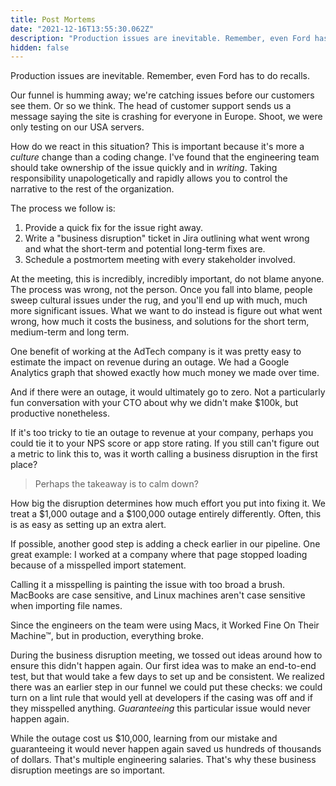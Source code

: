 ```yaml
---
title: Post Mortems
date: "2021-12-16T13:55:30.062Z"
description: "Production issues are inevitable. Remember, even Ford has to do recalls."
hidden: false
---
```


Production issues are inevitable. Remember, even Ford has to do recalls.

Our funnel is humming away; we're catching issues before our customers see them. Or so we think. The head of customer support sends us a message saying the site is crashing for everyone in Europe. Shoot, we were only testing on our USA servers.

How do we react in this situation? This is important because it's more a _culture_ change than a coding change. I've found that the engineering team should take ownership of the issue quickly and in _writing_. Taking responsibility unapologetically and rapidly allows you to control the narrative to the rest of the organization.

The process we follow is:

1. Provide a quick fix for the issue right away.
2. Write a "business disruption" ticket in Jira outlining what went wrong and what the short-term and potential long-term fixes are.
3. Schedule a postmortem meeting with every stakeholder involved.

At the meeting, this is incredibly, incredibly important, do not blame anyone. The process was wrong, not the person. Once you fall into blame, people sweep cultural issues under the rug, and you'll end up with much, much more significant issues. What we want to do instead is figure out what went wrong, how much it costs the business, and solutions for the short term, medium-term and long term.

One benefit of working at the AdTech company is it was pretty easy to estimate the impact on revenue during an outage. We had a Google Analytics graph that showed exactly how much money we made over time.

And if there were an outage, it would ultimately go to zero. Not a particularly fun conversation with your CTO about why we didn't make $100k, but productive nonetheless.

If it's too tricky to tie an outage to revenue at your company, perhaps you could tie it to your NPS score or app store rating. If you still can't figure out a metric to link this to, was it worth calling a business disruption in the first place?

> Perhaps the takeaway is to calm down?

How big the disruption determines how much effort you put into fixing it. We treat a $1,000 outage and a $100,000 outage entirely differently. Often, this is as easy as setting up an extra alert.

If possible, another good step is adding a check earlier in our pipeline. One great example:
I worked at a company where that page stopped loading because of a misspelled import statement.

Calling it a misspelling is painting the issue with too broad a brush. MacBooks are case sensitive, and Linux machines aren't case sensitive when importing file names.

Since the engineers on the team were using Macs, it Worked Fine On Their Machine™, but in production, everything broke.

During the business disruption meeting, we tossed out ideas around how to ensure this didn't happen again. Our first idea was to make an end-to-end test, but that would take a few days to set up and be consistent. We realized there was an earlier step in our funnel we could put these checks: we could turn on a lint rule that would yell at developers if the casing was off and if they misspelled anything. _Guaranteeing_ this particular issue would never happen again.

While the outage cost us $10,000, learning from our mistake and guaranteeing it would never happen again saved us hundreds of thousands of dollars. That's multiple engineering salaries. That's why these business disruption meetings are so important.
